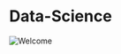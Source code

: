 # Data-Science


![Welcome](https://raw.githubusercontent.com/parzibyte/WaterPy/master/assets/ImagenV1.png)
